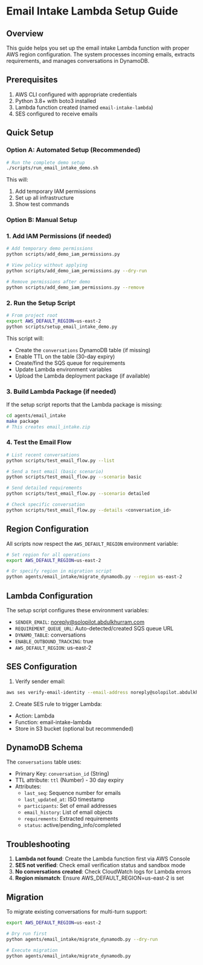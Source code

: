 # Email Intake Lambda Setup Guide

## Overview

This guide helps you set up the email intake Lambda function with proper AWS region configuration. The system processes incoming emails, extracts requirements, and manages conversations in DynamoDB.

## Prerequisites

1. AWS CLI configured with appropriate credentials
2. Python 3.8+ with boto3 installed
3. Lambda function created (named `email-intake-lambda`)
4. SES configured to receive emails

## Quick Setup

### Option A: Automated Setup (Recommended)

```bash
# Run the complete demo setup
./scripts/run_email_intake_demo.sh
```

This will:
1. Add temporary IAM permissions
2. Set up all infrastructure
3. Show test commands

### Option B: Manual Setup

### 1. Add IAM Permissions (if needed)

```bash
# Add temporary demo permissions
python scripts/add_demo_iam_permissions.py

# View policy without applying
python scripts/add_demo_iam_permissions.py --dry-run

# Remove permissions after demo
python scripts/add_demo_iam_permissions.py --remove
```

### 2. Run the Setup Script

```bash
# From project root
export AWS_DEFAULT_REGION=us-east-2
python scripts/setup_email_intake_demo.py
```

This script will:
- Create the `conversations` DynamoDB table (if missing)
- Enable TTL on the table (30-day expiry)
- Create/find the SQS queue for requirements
- Update Lambda environment variables
- Upload the Lambda deployment package (if available)

### 3. Build Lambda Package (if needed)

If the setup script reports that the Lambda package is missing:

```bash
cd agents/email_intake
make package
# This creates email_intake.zip
```

### 4. Test the Email Flow

```bash
# List recent conversations
python scripts/test_email_flow.py --list

# Send a test email (basic scenario)
python scripts/test_email_flow.py --scenario basic

# Send detailed requirements
python scripts/test_email_flow.py --scenario detailed

# Check specific conversation
python scripts/test_email_flow.py --details <conversation_id>
```

## Region Configuration

All scripts now respect the `AWS_DEFAULT_REGION` environment variable:

```bash
# Set region for all operations
export AWS_DEFAULT_REGION=us-east-2

# Or specify region in migration script
python agents/email_intake/migrate_dynamodb.py --region us-east-2
```

## Lambda Configuration

The setup script configures these environment variables:

- `SENDER_EMAIL`: noreply@solopilot.abdulkhurram.com
- `REQUIREMENT_QUEUE_URL`: Auto-detected/created SQS queue URL
- `DYNAMO_TABLE`: conversations
- `ENABLE_OUTBOUND_TRACKING`: true
- `AWS_DEFAULT_REGION`: us-east-2

## SES Configuration

1. Verify sender email:
```bash
aws ses verify-email-identity --email-address noreply@solopilot.abdulkhurram.com --region us-east-2
```

2. Create SES rule to trigger Lambda:
- Action: Lambda
- Function: email-intake-lambda
- Store in S3 bucket (optional but recommended)

## DynamoDB Schema

The `conversations` table uses:
- Primary Key: `conversation_id` (String)
- TTL attribute: `ttl` (Number) - 30 day expiry
- Attributes:
  - `last_seq`: Sequence number for emails
  - `last_updated_at`: ISO timestamp
  - `participants`: Set of email addresses
  - `email_history`: List of email objects
  - `requirements`: Extracted requirements
  - `status`: active/pending_info/completed

## Troubleshooting

1. **Lambda not found**: Create the Lambda function first via AWS Console
2. **SES not verified**: Check email verification status and sandbox mode
3. **No conversations created**: Check CloudWatch logs for Lambda errors
4. **Region mismatch**: Ensure AWS_DEFAULT_REGION=us-east-2 is set

## Migration

To migrate existing conversations for multi-turn support:

```bash
export AWS_DEFAULT_REGION=us-east-2

# Dry run first
python agents/email_intake/migrate_dynamodb.py --dry-run

# Execute migration
python agents/email_intake/migrate_dynamodb.py
```